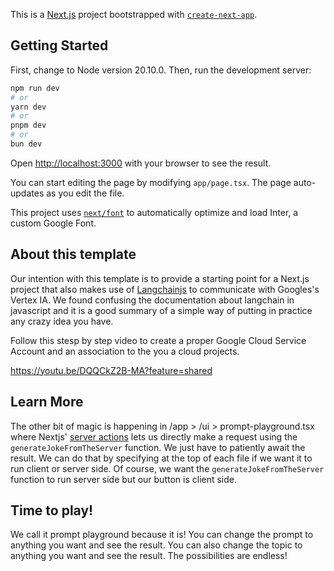 This is a [Next.js](https://nextjs.org/) project bootstrapped with [`create-next-app`](https://github.com/vercel/next.js/tree/canary/packages/create-next-app).

## Getting Started

First, change to Node version 20.10.0. Then, run the development server:

```bash
npm run dev
# or
yarn dev
# or
pnpm dev
# or
bun dev
```

Open [http://localhost:3000](http://localhost:3000) with your browser to see the result.

You can start editing the page by modifying `app/page.tsx`. The page auto-updates as you edit the file.

This project uses [`next/font`](https://nextjs.org/docs/basic-features/font-optimization) to automatically optimize and load Inter, a custom Google Font.

## About this template

Our intention with this template is to provide a starting point for a Next.js project that also makes use of [Langchainjs](https://js.langchain.com/docs/get_started/introduction) to communicate with  Googles's Vertex IA. We found confusing the documentation about langchain in javascript and it is a good summary of a simple way of putting in practice any crazy idea you have.

Follow this stesp by step video to create a proper Google Cloud Service Account and an association to the you a cloud projects.

https://youtu.be/DQQCkZ2B-MA?feature=shared


## Learn More

The other bit of magic is happening in /app > /ui > prompt-playground.tsx where Nextjs' [server actions](https://nextjs.org/docs/app/building-your-application/data-fetching/server-actions-and-mutations) lets us directly make a request using the `generateJokeFromTheServer` function. We just have to patiently await the result. We can do that by specifying at the top of each file if we want it to run client or server side. Of course, we want the `generateJokeFromTheServer` function to run server side but our button is client side.

## Time to play!

We call it prompt playground because it is! You can change the prompt to anything you want and see the result. You can also change the topic to anything you want and see the result. The possibilities are endless!
